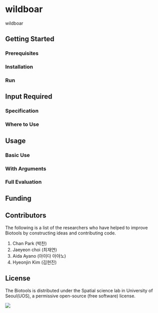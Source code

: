 # wildboar
wildboar

## Getting Started

### Prerequisites

### Installation

### Run

## Input Required

### Specification


### Where to Use

## Usage

### Basic Use

### With Arguments

### Full Evaluation


## Funding


## Contributors
The following is a list of the researchers who have helped to improve Biotools by constructing ideas and contributing code.
1. Chan Park (박찬)
2. Jaeyeon choi (최재연)
3. Aida Ayano (아이다 아야노)
4. Hyeonjin Kim (김현진)

## License
The Biotools is distributed under the Spatial science lab in University of Seoul(UOS), a permissive open-source (free software) license.

![](https://lauos.or.kr/wp-content/uploads/2022/02/융합연구실로고.png)
